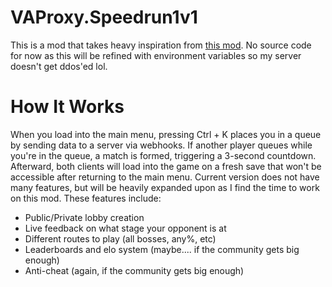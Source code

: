# VAProxy.Speedrun1v1
This is a mod that takes heavy inspiration from [this mod](https://github.com/MCSR-Ranked). No source code for now as this will be refined with environment variables so my server doesn't get ddos'ed lol.
# How It Works
When you load into the main menu, pressing Ctrl + K places you in a queue by sending data to a server via webhooks. If another player queues while you're in the queue, a match is formed, triggering a 3-second countdown. Afterward, both clients will load into the game on a fresh save that won't be accessible after returning to the main menu. Current version does not have many features, but will be heavily expanded upon as I find the time to work on this mod. These features include:
* Public/Private lobby creation
* Live feedback on what stage your opponent is at
* Different routes to play (all bosses, any%, etc)
* Leaderboards and elo system (maybe.... if the community gets big enough)
* Anti-cheat (again, if the community gets big enough)
